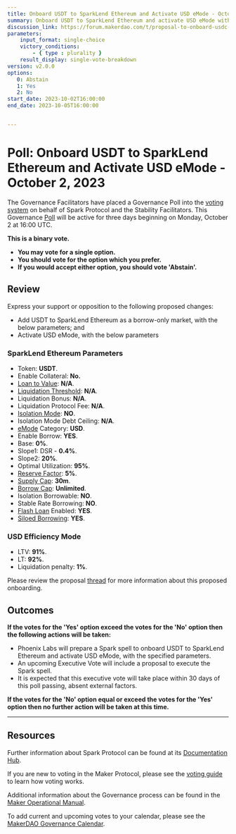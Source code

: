 ```yaml
---
title: Onboard USDT to SparkLend Ethereum and Activate USD eMode - October 2, 2023
summary: Onboard USDT to SparkLend Ethereum and activate USD eMode with included parameters.
discussion_link: https://forum.makerdao.com/t/proposal-to-onboard-usdc-and-usdt-to-sparklend-ethereum/22227
parameters:
    input_format: single-choice
    victory_conditions:
        - { type : plurality }
    result_display: single-vote-breakdown
version: v2.0.0
options:
   0: Abstain
   1: Yes
   2: No
start_date: 2023-10-02T16:00:00
end_date: 2023-10-05T16:00:00


---
```


# Poll: Onboard USDT to SparkLend Ethereum and Activate USD eMode - October 2, 2023

The Governance Facilitators have placed a Governance Poll into the [voting system](https://vote.makerdao.com/polling) on behalf of Spark Protocol and the Stability Facilitators. This Governance [Poll](https://manual.makerdao.com/governance/governance-cycle/weekly-governance-cycle#weekly-governance-cycle-definitions-mip16c1) will be active for three days beginning on Monday, October 2 at 16:00 UTC.

**This is a binary vote.**

- **You may vote for a single option.**
- **You should vote for the option which you prefer.**
- **If you would accept either option, you should vote 'Abstain'.**

## Review

Express your support or opposition to the following proposed changes:

- Add USDT to SparkLend Ethereum as a borrow-only market, with the below parameters; and
- Activate USD eMode, with the below parameters

### SparkLend Ethereum Parameters

* Token: **USDT**.
* Enable Collateral: **No.**
* [Loan to Value](https://docs.aave.com/risk/asset-risk/risk-parameters#loan-to-value): **N/A**.
* [Liquidation Threshold](https://docs.aave.com/risk/asset-risk/risk-parameters#liquidation-threshold): **N/A**.
* Liquidation Bonus: **N/A**.
* Liquidation Protocol Fee: **N/A**.
* [Isolation Mode](https://docs.sparkprotocol.io/developers/features/isolation-mode): **NO**.
* Isolation Mode Debt Ceiling: **N/A**.
* [eMode](https://docs.sparkprotocol.io/developers/features/efficiency-mode-emode) Category: **USD**.
* Enable Borrow: **YES**.
* Base: **0%**.
* Slope1: DSR - **0.4%**.
* Slope2: **20%**.
* Optimal Utilization: **95%**.
* [Reserve Factor](https://docs.aave.com/risk/asset-risk/risk-parameters#reserve-factor): **5%**.
* [Supply Cap](https://docs.sparkprotocol.io/developers/features/supply-borrow-caps#supply-caps): **30m**.
* [Borrow Cap](https://docs.sparkprotocol.io/developers/features/supply-borrow-caps#borrow-caps): **Unlimited**.
* Isolation Borrowable: **NO**.
* Stable Rate Borrowing: **NO**.
* [Flash Loan](https://docs.sparkprotocol.io/developers/guides/flash-loans) Enabled: **YES**.
* [Siloed Borrowing](https://docs.sparkprotocol.io/developers/sparklend/features/siloed-borrowing): **YES**.

### USD Efficiency Mode

* LTV: **91%**.
* LT: **92%**.
* Liquidation penalty: **1%**.

Please review the proposal [thread](https://forum.makerdao.com/t/proposal-to-onboard-usdc-and-usdt-to-sparklend-ethereum/22227) for more information about this proposed onboarding.

## Outcomes

**If the votes for the 'Yes' option exceed the votes for the 'No' option then the following actions will be taken:**

* Phoenix Labs will prepare a Spark spell to onboard USDT to SparkLend Ethereum and activate USD eMode, with the specified parameters.
* An upcoming Executive Vote will include a proposal to execute the Spark spell.
* It is expected that this executive vote will take place within 30 days of this poll passing, absent external factors.

**If the votes for the 'No' option equal or exceed the votes for the 'Yes' option then no further action will be taken at this time.**

---

## Resources

Further information about Spark Protocol can be found at its [Documentation Hub](https://docs.sparkprotocol.io/hub/).

If you are new to voting in the Maker Protocol, please see the [voting guide](https://manual.makerdao.com/governance/voting-in-makerdao/on-chain-governance) to learn how voting works.

Additional information about the Governance process can be found in the [Maker Operational Manual](https://manual.makerdao.com).

To add current and upcoming votes to your calendar, please see the [MakerDAO Governance Calendar](https://manual.makerdao.com/makerdao/calendars/governance-calendar).